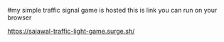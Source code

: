 #my simple traffic signal game is hosted this is link you can run on your browser


https://sajawal-traffic-light-game.surge.sh/
